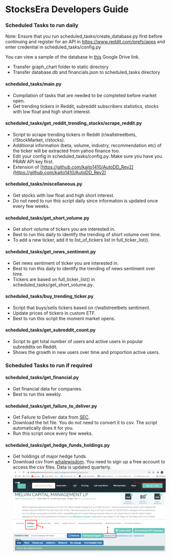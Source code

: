 # StocksEra Developers Guide

### Scheduled Tasks to run daily

Note: Ensure that you run scheduled_tasks/create_database.py first before continuing and register for an API in <a href="https://www.reddit.com/prefs/apps">https://www.reddit.com/prefs/apps </a> and enter credential in scheduled_tasks/config.py

You can view a sample of the database in <a href="https://drive.google.com/drive/folders/1qR7ssxnNzOUuvYCWR-kEajyoRoGKjbcT?usp=sharing">this</a> Google Drive link.
- Transfer graph_chart folder to static directory
- Transfer database.db and financials.json to scheduled_tasks directory

#### scheduled_tasks/main.py
- Compilation of tasks that are needed to be completed before market open.
- Get trending tickers in Reddit, subreddit subscribers statistics, stocks with low float and high short interest.

#### scheduled_tasks/get_reddit_trending_stocks/scrape_reddit.py
- Script to scrape trending tickers in Reddit (r/wallstreetbets, r/StockMarket, r/stocks).
- Additional information (beta, volume, industry, recommendation etc) of the ticker will be extracted from yahoo finance too.
- Edit your config in scheduled_tasks/config.py. Make sure you have you PRAW API key first.
- Extension of [https://github.com/kaito1410/AutoDD_Rev2](https://github.com/kaito1410/AutoDD_Rev2)

#### scheduled_tasks/miscellaneous.py
- Get stocks with low float and high short interest.
- Do not need to run this script daily since information is updated once every few weeks.

#### scheduled_tasks/get_short_volume.py
- Get short volume of tickers you are interested in.
- Best to run this daily to identify the trending of short volume over time.
- To add a new ticker, add it to list_of_tickers list in full_ticker_list().

#### scheduled_tasks/get_news_sentiment.py
- Get news sentiment of ticker you are interested in.
- Best to run this daily to identify the trending of news sentiment over time.
- Tickers are based on full_ticker_list() in scheduled_tasks/get_short_volume.py.

#### scheduled_tasks/buy_trending_ticker.py
- Script that buys/sells tickers based on r/wallstreetbets sentiment.
- Update prices of tickers in custom ETF.
- Best to run this script the moment market opens.

#### scheduled_tasks/get_subreddit_count.py
- Script to get total number of users and active users in popular subreddits on Reddit.
- Shows the growth in new users over time and proportion active users.

### Scheduled Tasks to run if required

#### scheduled_tasks/get_financial.py
- Get financial data for companies.
- Best to run this weekly.

#### scheduled_tasks/get_failure_to_deliver.py
- Get Failure to Deliver data from [SEC](https://www.sec.gov/data/foiadocsfailsdatahtm).
- Download the txt file. You do not need to convert it to csv. The script automatically does it for you.
- Run this script once every few weeks.

#### scheduled_tasks/get_hedge_funds_holdings.py
- Get holdings of major hedge funds
- Download csv from [whalewisdom](https://whalewisdom.com/). You need to sign up a free account to access the csv files. Data is updated quarterly.
![Get hedge funds instructions](../static/images/get_hedge_funds_instructions.png)
